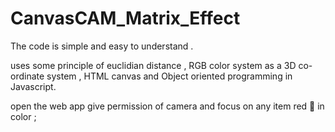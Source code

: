 # CanvasCAM_Matrix_Effect

The code is simple and easy to understand .

uses some principle of euclidian distance , RGB color system as a 3D co-ordinate system , HTML canvas and Object oriented programming in Javascript.



open the web app give permission of camera and focus on any item red 🔴 in color ;

